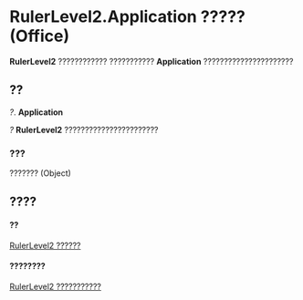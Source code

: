 
# RulerLevel2.Application ????? (Office)

 **RulerLevel2** ???????????? ??????????? **Application** ??????????????????????


## ??

 _?_. **Application**

 _?_ **RulerLevel2** ???????????????????????


### ???

??????? (Object)


## ????


#### ??


[RulerLevel2 ??????](f1660a26-5990-9524-33f0-a2e3410160f3.md)
#### ????????


[RulerLevel2 ???????????](http://msdn.microsoft.com/library/e70ec0f0-2e89-927d-6eea-27bb4b8f5e6f%28Office.15%29.aspx)